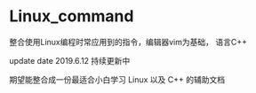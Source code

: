 # Linux_command
整合使用Linux编程时常应用到的指令，编辑器vim为基础， 语言C++

update date 2019.6.12 持续更新中

期望能整合成一份最适合小白学习 Linux 以及 C++ 的辅助文档
